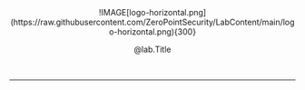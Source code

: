 <style>
.box {
  display: Inline-block;  
  text-align: center;
  padding: 15px;
  background-color: #21ac96;
  border-radius: 10px;
  align-items: Center;
  display: flex;
  justify-content: center;
  }
</style>

<center>
!IMAGE[logo-horizontal.png](https://raw.githubusercontent.com/ZeroPointSecurity/LabContent/main/logo-horizontal.png){300}

@lab.Title
</center>

<br>

---